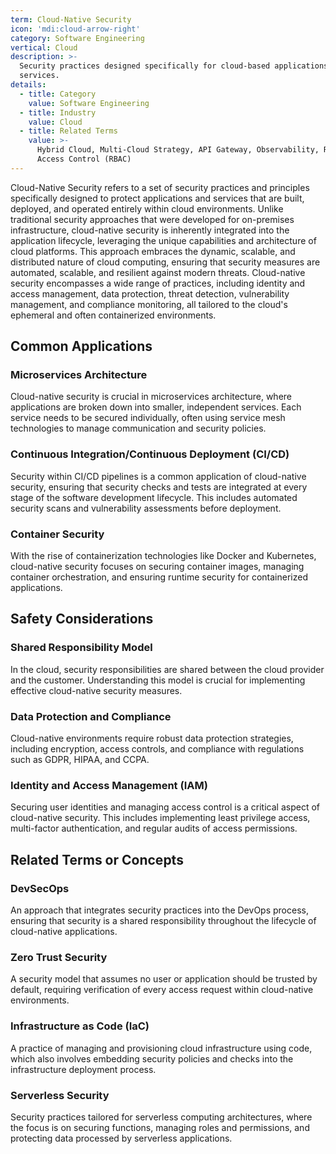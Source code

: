 ```yaml
---
term: Cloud-Native Security
icon: 'mdi:cloud-arrow-right'
category: Software Engineering
vertical: Cloud
description: >-
  Security practices designed specifically for cloud-based applications and
  services.
details:
  - title: Category
    value: Software Engineering
  - title: Industry
    value: Cloud
  - title: Related Terms
    value: >-
      Hybrid Cloud, Multi-Cloud Strategy, API Gateway, Observability, Role-Based
      Access Control (RBAC)
---
```

Cloud-Native Security refers to a set of security practices and principles specifically designed to protect applications and services that are built, deployed, and operated entirely within cloud environments. Unlike traditional security approaches that were developed for on-premises infrastructure, cloud-native security is inherently integrated into the application lifecycle, leveraging the unique capabilities and architecture of cloud platforms. This approach embraces the dynamic, scalable, and distributed nature of cloud computing, ensuring that security measures are automated, scalable, and resilient against modern threats. Cloud-native security encompasses a wide range of practices, including identity and access management, data protection, threat detection, vulnerability management, and compliance monitoring, all tailored to the cloud's ephemeral and often containerized environments.

## Common Applications

### Microservices Architecture
Cloud-native security is crucial in microservices architecture, where applications are broken down into smaller, independent services. Each service needs to be secured individually, often using service mesh technologies to manage communication and security policies.

### Continuous Integration/Continuous Deployment (CI/CD)
Security within CI/CD pipelines is a common application of cloud-native security, ensuring that security checks and tests are integrated at every stage of the software development lifecycle. This includes automated security scans and vulnerability assessments before deployment.

### Container Security
With the rise of containerization technologies like Docker and Kubernetes, cloud-native security focuses on securing container images, managing container orchestration, and ensuring runtime security for containerized applications.

## Safety Considerations

### Shared Responsibility Model
In the cloud, security responsibilities are shared between the cloud provider and the customer. Understanding this model is crucial for implementing effective cloud-native security measures.

### Data Protection and Compliance
Cloud-native environments require robust data protection strategies, including encryption, access controls, and compliance with regulations such as GDPR, HIPAA, and CCPA.

### Identity and Access Management (IAM)
Securing user identities and managing access control is a critical aspect of cloud-native security. This includes implementing least privilege access, multi-factor authentication, and regular audits of access permissions.

## Related Terms or Concepts

### DevSecOps
An approach that integrates security practices into the DevOps process, ensuring that security is a shared responsibility throughout the lifecycle of cloud-native applications.

### Zero Trust Security
A security model that assumes no user or application should be trusted by default, requiring verification of every access request within cloud-native environments.

### Infrastructure as Code (IaC)
A practice of managing and provisioning cloud infrastructure using code, which also involves embedding security policies and checks into the infrastructure deployment process.

### Serverless Security
Security practices tailored for serverless computing architectures, where the focus is on securing functions, managing roles and permissions, and protecting data processed by serverless applications.
